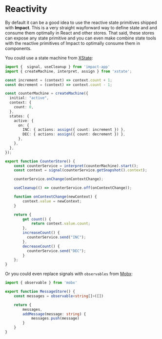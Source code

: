 # Reactivity

By default it can be a good idea to use the reactive state primitives shipped with **Impact**. This is a very straight wayforward way to define state and and consume them optimally in React and other stores. That said, these stores can expose any state primitive and you can even make combine state tools with the reactive primitives of Impact to optimally consume them in components.

You could use a state machine from [XState](https://xstate.js.org/):

```ts
import {  signal, useCleanup } from 'impact-app'
import { createMachine, interpret, assign } from 'xstate';

const increment = (context) => context.count + 1;
const decrement = (context) => context.count - 1;

const counterMachine = createMachine({
  initial: "active",
  context: {
    count: 0,
  },
  states: {
    active: {
      on: {
        INC: { actions: assign({ count: increment }) },
        DEC: { actions: assign({ count: decrement }) },
      },
    },
  },
});

export function CounterStore() {
    const counterService = interpret(counterMachine).start();
    const context = signal(counterService.getSnapshot().context);

    counterService.onChange(onContextChange);

    useCleanup(() => counterService.off(onContextChange));

    function onContextChange(newContext) {
        context.value = newContext;
    }

    return {
        get count() {
            return context.value.count;
        },
        increaseCount() {
          counterService.send("INC");
        },
        decreaseCount() {
          counterService.send("DEC");
        }
    };
}
```

Or you could even replace signals with `observables` from [Mobx](https://mobx.js.org/README.html):

```ts
import { observable } from 'mobx'

export function MessageStore() {
    const messages = observable<string[]>([])

    return {
        messages,
        addMessage(message: string) {
            messages.push(message)
        }
    }
}
```